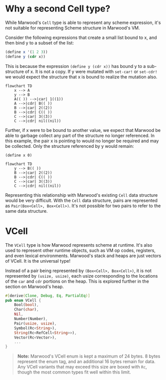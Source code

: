 # Why a second Cell type?

While Marwood's `Cell` type is able to represent any scheme expression, it's not suitable for representing Scheme structure in Marwood's VM.

Consider the following expressions that create a small list bound to x, and then bind y to a subset of the list:

```scheme
(define x '(1 2 3))
(define y (cdr x))
```

This is because the expression `(define y (cdr x))` has bound y to a sub-structure of x. It is not a copy. If y were mutated with `set-car!` or `set-cdr!` we would expect the structure that x is bound to realize the mutation also.

```mermaid
flowchart TD
    x --> A
    y --> B
    A(( )) -->|car| 1((1))
    A -->|cdr| B(( ))
    B -->|car| 2((2))
    B -->|cdr| C(( ))
    C -->|car| 3((3))
    C -->|cdr| nil((nil))
```

Further, if x were to be bound to another value, we expect that Marwood be able to garbage collect any part of the structure no longer referenced. In this example, the pair x is pointing to would no longer be required and may be collected. Only the structure referenced by y would remain:

```
(define x 0)
```

```mermaid
flowchart TD
    y --> B(( ))
    B -->|car| 2((2))
    B -->|cdr| C(( ))
    C -->|car| 3((3))
    C -->|cdr| nil((nil))
```

Representing this relationship with Marwood's existing `Cell` data structure would be very difficult. With the `Cell` data structure, pairs are represented as `Pair(Box<Cell>, Box<Cell>)`. It's not possible for two pairs to refer to the same data structure.

# VCell

The `VCell` type is how Marwood represents scheme at runtime. It's also used to represent other runtime objects, such as VM op codes, registers, and even lexical environments. Marwood's stack and heaps are just vectors of VCell. It is the universal type!

Instead of a pair being represented by `(Box<Cell>, Box<Cell>)`, it is not represented by `(usize, usize)`, each usize corresponding to the locations of the `car` and `cdr` portions on the heap. This is explored further in the section on Marwood's heap.

```rust
#[derive(Clone, Debug, Eq, PartialEq)]
pub enum VCell {
    Bool(bool),
    Char(char),
    Nil,
    Number(Number),
    Pair(usize, usize),
    Symbol(Rc<String>),
    String(Rc<RefCell<String>>),
    Vector(Rc<Vector>),
    ...
}
```

>**Note:** Marwood's VCell enum is kept a maximum of 24 bytes. 8 bytes represent the enum tag, and an additional 16 bytes  remain for data. Any VCell variants that may exceed this size are boxed with `Rc`, though the most common types fit well within this limit.
